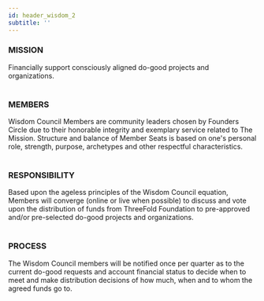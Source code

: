 ```yaml
---
id: header_wisdom_2
subtitle: ''
---
```


<h3>MISSION</h3>
Financially support consciously aligned do-good projects and organizations.
<br />
<br />
<h3>MEMBERS</h3>
Wisdom Council Members are community leaders chosen by Founders Circle due to their honorable integrity and exemplary service related to The Mission. Structure and balance of Member Seats is based on one's personal role, strength, purpose, archetypes and other respectful characteristics.
<br />
<br />
<h3>RESPONSIBILITY</h3>
Based upon the ageless principles of the Wisdom Council equation, Members will converge (online or live when possible) to discuss and vote upon the distribution of funds from ThreeFold Foundation to pre-approved and/or pre-selected do-good projects and organizations.
<br />
<br />
<h3>PROCESS</h3>
The Wisdom Council members will be notified once per quarter as to the current do-good requests and account financial status to decide when to meet and make distribution decisions of how much, when and to whom the agreed funds go to.


<!-- 
In order to make balanced, fair and effective decisions regarding Three Fold Foundation funds distribution, ThreeFold Foundation has adopted the Wisdom Council system as a resource model of harmonious communication

This process is based upon ancient leadership practices and modern social science techniques as a way to consider all perspectives of the Members in order to make decisions that are in the greatest interest of the Mission and for the good of all.
<br /> -->
<br />